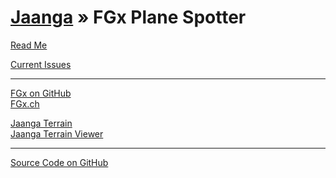[Jaanga](../index.html ) &raquo; FGx Plane Spotter
==================================================

<p id=rm >
	<a href=JavaScript:displayPage("readme.md",rm); >Read Me</a>
</p>


<p id=is >
	<a href=JavaScript:displayPage("issues.md",is); >Current Issues</a>
</p>


****

[FGx on GitHub]( http://fgx.github.io )  
[FGx.ch]( http://fgx.ch )  


[Jaanga Terrain]( ../terrain/index.html )  
[Jaanga Terrain Viewer]( ../terrain-viewer/index.html )

****

[Source Code on GitHub]( https://github.com/jaanga/fgx-plane-spotter/ )